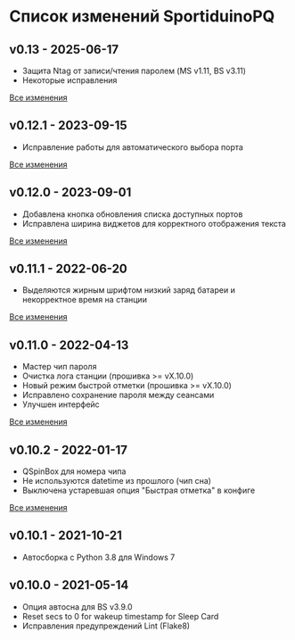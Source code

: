 # Список изменений SportiduinoPQ

## v0.13 - 2025-06-17

- Защита Ntag от записи/чтения паролем (MS v1.11, BS v3.11)
- Некоторые исправления

[Все изменения](https://github.com/sportiduino/sportiduinopq/compare/v0.12.1...v0.13)

## v0.12.1 - 2023-09-15

- Исправление работы для автоматического выбора порта

[Все изменения](https://github.com/sportiduino/sportiduinopq/compare/v0.12.0...v0.12.1)


## v0.12.0 - 2023-09-01

- Добавлена кнопка обновления списка доступных портов
- Исправлена ширина виджетов для корректного отображения текста

[Все изменения](https://github.com/sportiduino/sportiduinopq/compare/v0.11.1...v0.12.0)

## v0.11.1 - 2022-06-20

- Выделяются жирным шрифтом низкий заряд батареи и некорректное время на станции

[Все изменения](https://github.com/sportiduino/sportiduinopq/compare/v0.11.0...v0.11.1)

## v0.11.0 - 2022-04-13

- Мастер чип пароля
- Очистка лога станции (прошивка >= vX.10.0)
- Новый режим быстрой отметки (прошивка >= vX.10.0)
- Исправлено сохранение пароля между сеансами
- Улучшен интерфейс

[Все изменения](https://github.com/sportiduino/sportiduinopq/compare/v0.10.2...v0.11.0)

## v0.10.2 - 2022-01-17

- QSpinBox для номера чипа
- Не используются datetime из прошлого (чип сна)
- Выключена устаревшая опция "Быстрая отметка" в конфиге

[Все изменения](https://github.com/sportiduino/sportiduinopq/compare/v0.10.1...v0.10.2)

## v0.10.1 - 2021-10-21

- Автосборка с Python 3.8 для Windows 7

## v0.10.0 - 2021-05-14
- Опция автосна для BS v3.9.0
- Reset secs to 0 for wakeup timestamp for Sleep Card
- Исправления предупреждений Lint (Flake8)

